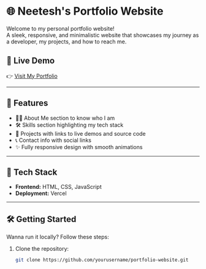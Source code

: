# 🌐 Neetesh's Portfolio Website

Welcome to my personal portfolio website!  
A sleek, responsive, and minimalistic website that showcases my journey as a developer, my projects, and how to reach me.

## 🚀 Live Demo

👉 [Visit My Portfolio](https://v0-neetesh-portfolio.vercel.app/)

---

## 📌 Features

- 🧑‍💼 About Me section to know who I am
- 🛠 Skills section highlighting my tech stack
- 📂 Projects with links to live demos and source code
- 📞 Contact info with social links
- ✨ Fully responsive design with smooth animations

---

## 🧰 Tech Stack

- **Frontend:** HTML, CSS, JavaScript
- **Deployment:** Vercel

---

## 🛠️ Getting Started

Wanna run it locally? Follow these steps:

1. Clone the repository:
   ```bash
   git clone https://github.com/yourusername/portfolio-website.git

